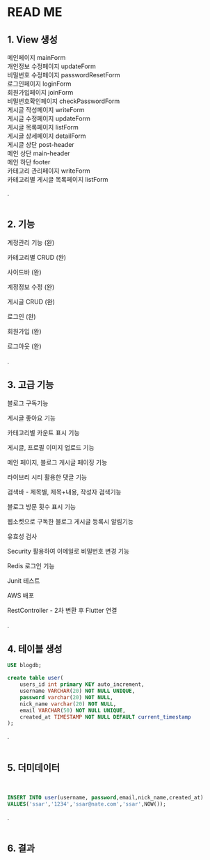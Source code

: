 # READ ME

## 1. View 생성</span>
메인페이지 mainForm </br>
개인정보 수정페이지 updateForm </br>
비밀번호 수정페이지 passwordResetForm </br>
로그인페이지 loginForm </br>
회원가입페이지 joinForm </br>
비밀번호확인페이지 checkPasswordForm </br>
게시글 작성페이지 writeForm </br>
게시글 수정페이지 updateForm </br>
게시글 목록페이지 listForm </br>
게시글 상세페이지 detailForm </br>
게시글 상단 post-header </br>
메인 상단 main-header </br>
메인 하단 footer </br>
카테고리 관리페이지 writeForm </br>
카테고리별 게시글 목록페이지 listForm 

.
</br>
</br>
## 2. 기능

계정관리 기능 (완)

카테고리별 CRUD (완)

사이드바 (완)

계정정보 수정 (완)

게시글 CRUD (완)

로그인 (완)

회원가입 (완)

로그아웃 (완)
</br>
</br>
.
## 3. 고급 기능

블로그 구독기능

게시글 좋아요 기능

카테고리별 카운트 표시 기능

게시글, 프로필 이미지 업로드 기능

메인 페이지, 블로그 게시글 페이징 기능

라이브리 시티 활용한 댓글 기능

검색바 - 제목별, 제목+내용, 작성자 검색기능

블로그 방문 횟수 표시 기능

웹소켓으로 구독한 블로그 게시글 등록시 알림기능

유효성 검사

Security 활용하여 이메일로 비밀번호 변경 기능

Redis 로그인 기능

Junit 테스트

AWS 배포

RestController - 2차 변환 후 Flutter 연결
</br>
</br>
.
## 4. 테이블 생성

```sql
USE blogdb;

create table user(
    users_id int primary KEY auto_increment,
    username VARCHAR(20) NOT NULL UNIQUE,
	password varchar(20) NOT NULL,
    nick_name varchar(20) NOT NULL,
    email VARCHAR(50) NOT NULL UNIQUE,
    created_at TIMESTAMP NOT NULL DEFAULT current_timestamp
);


```
.
</br>
</br>
## 5. 더미데이터
</br>

```sql
INSERT INTO user(username, password,email,nick_name,created_at) 
VALUES('ssar','1234','ssar@nate.com','ssar',NOW());
```
.
</br>
</br>
## 6. 결과
